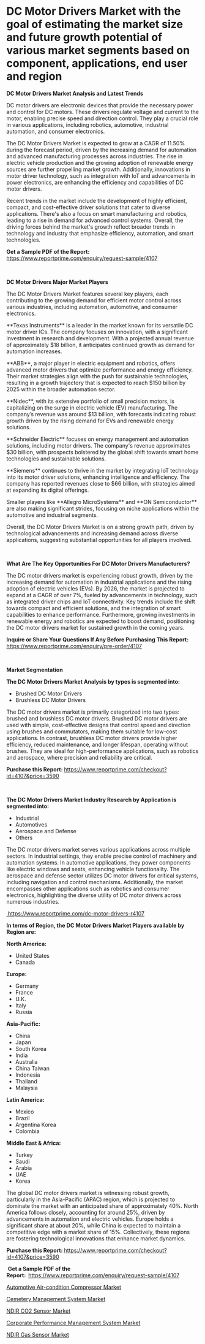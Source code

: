 <p><h1>DC Motor Drivers Market with the goal of estimating the market size and future growth potential of various market segments based on component, applications, end user and region</h1></p><p><strong>DC Motor Drivers Market Analysis and Latest Trends</strong></p>
<p><p>DC motor drivers are electronic devices that provide the necessary power and control for DC motors. These drivers regulate voltage and current to the motor, enabling precise speed and direction control. They play a crucial role in various applications, including robotics, automotive, industrial automation, and consumer electronics. </p><p>The DC Motor Drivers Market is expected to grow at a CAGR of 11.50% during the forecast period, driven by the increasing demand for automation and advanced manufacturing processes across industries. The rise in electric vehicle production and the growing adoption of renewable energy sources are further propelling market growth. Additionally, innovations in motor driver technology, such as integration with IoT and advancements in power electronics, are enhancing the efficiency and capabilities of DC motor drivers.</p><p>Recent trends in the market include the development of highly efficient, compact, and cost-effective driver solutions that cater to diverse applications. There's also a focus on smart manufacturing and robotics, leading to a rise in demand for advanced control systems. Overall, the driving forces behind the market's growth reflect broader trends in technology and industry that emphasize efficiency, automation, and smart technologies.</p></p>
<p><strong>Get a Sample PDF of the Report:&nbsp;</strong> <a href="https://www.reportprime.com/enquiry/request-sample/4107">https://www.reportprime.com/enquiry/request-sample/4107</a></p>
<p>&nbsp;</p>
<p><strong>DC Motor Drivers Major Market Players</strong></p>
<p><p>The DC Motor Drivers Market features several key players, each contributing to the growing demand for efficient motor control across various industries, including automation, automotive, and consumer electronics.</p><p>**Texas Instruments** is a leader in the market known for its versatile DC motor driver ICs. The company focuses on innovation, with a significant investment in research and development. With a projected annual revenue of approximately $18 billion, it anticipates continued growth as demand for automation increases.</p><p>**ABB**, a major player in electric equipment and robotics, offers advanced motor drivers that optimize performance and energy efficiency. Their market strategies align with the push for sustainable technologies, resulting in a growth trajectory that is expected to reach $150 billion by 2025 within the broader automation sector.</p><p>**Nidec**, with its extensive portfolio of small precision motors, is capitalizing on the surge in electric vehicle (EV) manufacturing. The company’s revenue was around $13 billion, with forecasts indicating robust growth driven by the rising demand for EVs and renewable energy solutions.</p><p>**Schneider Electric** focuses on energy management and automation solutions, including motor drivers. The company's revenue approximates $30 billion, with prospects bolstered by the global shift towards smart home technologies and sustainable solutions.</p><p>**Siemens** continues to thrive in the market by integrating IoT technology into its motor driver solutions, enhancing intelligence and efficiency. The company has reported revenues close to $66 billion, with strategies aimed at expanding its digital offerings.</p><p>Smaller players like **Allegro MicroSystems** and **ON Semiconductor** are also making significant strides, focusing on niche applications within the automotive and industrial segments.</p><p>Overall, the DC Motor Drivers Market is on a strong growth path, driven by technological advancements and increasing demand across diverse applications, suggesting substantial opportunities for all players involved.</p></p>
<p>&nbsp;</p>
<p><strong>What Are The Key Opportunities For DC Motor Drivers Manufacturers?</strong></p>
<p><p>The DC motor drivers market is experiencing robust growth, driven by the increasing demand for automation in industrial applications and the rising adoption of electric vehicles (EVs). By 2026, the market is projected to expand at a CAGR of over 7%, fueled by advancements in technology, such as integrated driver chips and IoT connectivity. Key trends include the shift towards compact and efficient solutions, and the integration of smart capabilities to enhance performance. Furthermore, growing investments in renewable energy and robotics are expected to boost demand, positioning the DC motor drivers market for sustained growth in the coming years.</p></p>
<p><strong>Inquire or Share Your Questions If Any Before Purchasing This Report:</strong> <a href="https://www.reportprime.com/enquiry/pre-order/4107">https://www.reportprime.com/enquiry/pre-order/4107</a></p>
<p>&nbsp;</p>
<p><strong>Market Segmentation</strong></p>
<p><strong>The DC Motor Drivers Market Analysis by types is segmented into:</strong></p>
<p><ul><li>Brushed DC Motor Drivers</li><li>Brushless DC Motor Drivers</li></ul></p>
<p><p>The DC motor drivers market is primarily categorized into two types: brushed and brushless DC motor drivers. Brushed DC motor drivers are used with simple, cost-effective designs that control speed and direction using brushes and commutators, making them suitable for low-cost applications. In contrast, brushless DC motor drivers provide higher efficiency, reduced maintenance, and longer lifespan, operating without brushes. They are ideal for high-performance applications, such as robotics and aerospace, where precision and reliability are critical.</p></p>
<p><strong>Purchase this Report:&nbsp;</strong><a href="https://www.reportprime.com/checkout?id=4107&price=3590">https://www.reportprime.com/checkout?id=4107&price=3590</a></p>
<p>&nbsp;</p>
<p><strong>The DC Motor Drivers Market Industry Research by Application is segmented into:</strong></p>
<p><ul><li>Industrial</li><li>Automotives</li><li>Aerospace and Defense</li><li>Others</li></ul></p>
<p><p>The DC motor drivers market serves various applications across multiple sectors. In industrial settings, they enable precise control of machinery and automation systems. In automotive applications, they power components like electric windows and seats, enhancing vehicle functionality. The aerospace and defense sector utilizes DC motor drivers for critical systems, including navigation and control mechanisms. Additionally, the market encompasses other applications such as robotics and consumer electronics, highlighting the diverse utility of DC motor drivers across numerous industries.</p></p>
<p><a href="https://www.reportprime.com/dc-motor-drivers-r4107">&nbsp;https://www.reportprime.com/dc-motor-drivers-r4107</a></p>
<p><strong>In terms of Region, the DC Motor Drivers Market Players available by Region are:</strong></p>
<p>
    <p> <strong> North America: </strong>
        <ul>
            <li>United States</li>
            <li>Canada</li>
        </ul>
        </p> 
    <p> <strong> Europe: </strong>
        <ul>
            <li>Germany</li>
            <li>France</li>
            <li>U.K.</li>
            <li>Italy</li>
            <li>Russia</li>
        </ul>
        </p> 
    <p> <strong> Asia-Pacific: </strong>
        <ul>
            <li>China</li>
            <li>Japan</li>
            <li>South Korea</li>
            <li>India</li>
            <li>Australia</li>
            <li>China Taiwan</li>
            <li>Indonesia</li>
            <li>Thailand</li>
            <li>Malaysia</li>
        </ul>
        </p> 
    <p> <strong> Latin America: </strong>
        <ul>
            <li>Mexico</li>
            <li>Brazil</li>
            <li>Argentina Korea</li>
            <li>Colombia</li>
        </ul>
        </p> 
    <p> <strong> Middle East & Africa: </strong>
        <ul>
            <li>Turkey</li>
            <li>Saudi</li>
            <li>Arabia</li>
            <li>UAE</li>
            <li>Korea</li>
        </ul>
    </p>
    </p>
<p><p>The global DC motor drivers market is witnessing robust growth, particularly in the Asia-Pacific (APAC) region, which is projected to dominate the market with an anticipated share of approximately 40%. North America follows closely, accounting for around 25%, driven by advancements in automation and electric vehicles. Europe holds a significant share at about 20%, while China is expected to maintain a competitive edge with a market share of 15%. Collectively, these regions are fostering technological innovations that enhance market dynamics.</p></p>
<p><strong>Purchase this Report: </strong><a href="https://www.reportprime.com/checkout?id=4107&price=3590">https://www.reportprime.com/checkout?id=4107&price=3590</a></p>
<p>&nbsp;<strong>Get a Sample PDF of the Report:&nbsp;&nbsp;</strong><a href="https://www.reportprime.com/enquiry/request-sample/4107">https://www.reportprime.com/enquiry/request-sample/4107</a></p>
<p><strong></strong></p>
<p><p><a href="https://issuu.com/reportprime-2/docs/automotive-air-condition-compressor_335aeb65d60e61">Automotive Air-condition Compressor Market</a></p><p><a href="https://www.linkedin.com/pulse/cemetery-management-system-market-overview-global-trends-pftfe?trackingId=rSBFyUMdRtys64tEf1flng%3D%3D">Cemetery Management System Market</a></p><p><a href="https://github.com/juniordelafrance/Market-Research-Report-List-4/blob/main/ndir-co2-sensor-market.md">NDIR CO2 Sensor Market</a></p><p><a href="https://www.linkedin.com/pulse/corporate-performance-management-system-market-global-ll6ve?trackingId=CP67DWaCTpmGZg1BgSj4RQ%3D%3D">Corporate Performance Management System Market</a></p><p><a href="https://github.com/MonroeBullock54/Market-Research-Report-List-1/blob/main/ndir-gas-sensor-market.md">NDIR Gas Sensor Market</a></p></p>